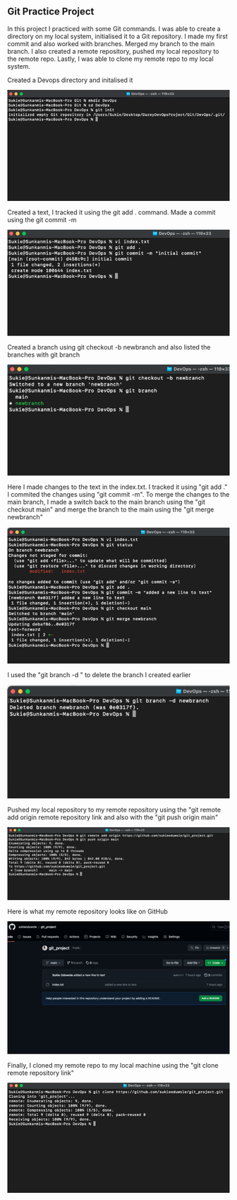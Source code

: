 ## Git Practice Project

In this project I practiced with some Git commands. I was able to create a directory on my local system, initialised it to a Git repository. I made my first commit and also worked with branches. Merged my branch to the main branch. I also created a remote repository, pushed my local repository to the remote repo. Lastly, I was able to clone my remote repo to my local system.


Created a Devops directory and initalised it

![Screenshot 2023-07-26 at 11 12 28](./images/git_image_1.png)


Created a text, I tracked it using the git add . command. Made a commit using the git commit -m 

![Screenshot 2023-07-26 at 11 16 47](./images/git_image_2.png)


Created a branch using git checkout -b newbranch and also listed the branches with git branch

![Screenshot 2023-07-26 at 11 43 49](./images/git_image_3.png)


Here I made changes to the text in the index.txt. I tracked it using "git add ." I commited the changes using "git commit -m". To merge the changes to the main branch, I made a switch back to the main branch using the "git checkout main" and merge the branch to the main using the "git merge newbranch"

![Screenshot 2023-07-26 at 11 49 21](./images/git_image_4.png)


I used the "git branch -d <branchname>" to delete the branch I created earlier

![Screenshot 2023-07-26 at 11 57 34](./images/git_image_5.png)


Pushed my local repository to my remote repository using the "git remote add origin remote repository link and also with the "git push origin main"

![Screenshot 2023-07-26 at 12 00 54](./images/git_image_6.png)


Here is what my remote repository looks like on GitHub

![Screenshot 2023-07-26 at 19 46 03](./images/git_image_7.png)


Finally, I cloned my remote repo to my local machine using the "git clone remote repository link" 

![Screenshot 2023-07-26 at 19 24 48](./images/git_image_8.png)

